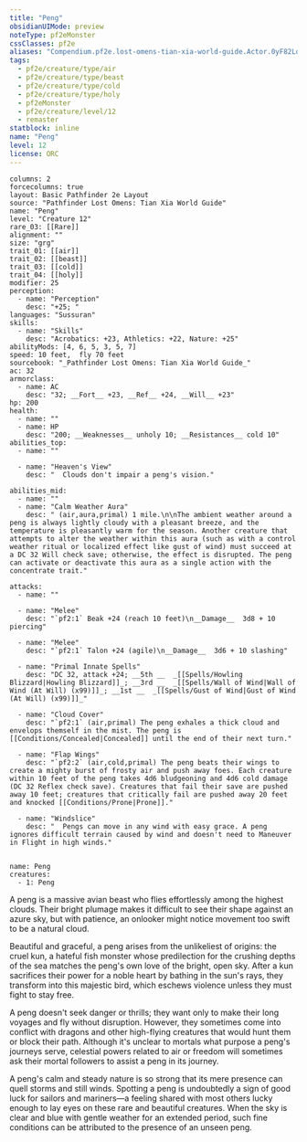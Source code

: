```yaml
---
title: "Peng"
obsidianUIMode: preview
noteType: pf2eMonster
cssClasses: pf2e
aliases: "Compendium.pf2e.lost-omens-tian-xia-world-guide.Actor.0yF82Lo495lKarLS" 
tags:
  - pf2e/creature/type/air
  - pf2e/creature/type/beast
  - pf2e/creature/type/cold
  - pf2e/creature/type/holy
  - pf2eMonster
  - pf2e/creature/level/12
  - remaster
statblock: inline
name: "Peng"
level: 12
license: ORC
---
```


```statblock
columns: 2
forcecolumns: true
layout: Basic Pathfinder 2e Layout
source: "Pathfinder Lost Omens: Tian Xia World Guide"
name: "Peng"
level: "Creature 12"
rare_03: [[Rare]]
alignment: ""
size: "grg"
trait_01: [[air]]
trait_02: [[beast]]
trait_03: [[cold]]
trait_04: [[holy]]
modifier: 25
perception:
  - name: "Perception"
    desc: "+25; "
languages: "Sussuran"
skills:
  - name: "Skills"
    desc: "Acrobatics: +23, Athletics: +22, Nature: +25"
abilityMods: [4, 6, 5, 3, 5, 7]
speed: 10 feet,  fly 70 feet
sourcebook: "_Pathfinder Lost Omens: Tian Xia World Guide_"
ac: 32
armorclass:
  - name: AC
    desc: "32; __Fort__ +23, __Ref__ +24, __Will__ +23"
hp: 200
health:
  - name: ""
  - name: HP
    desc: "200; __Weaknesses__ unholy 10; __Resistances__ cold 10"
abilities_top:
  - name: ""

  - name: "Heaven's View"
    desc: "  Clouds don't impair a peng's vision."

abilities_mid:
  - name: ""
  - name: "Calm Weather Aura"
    desc: " (air,aura,primal) 1 mile.\n\nThe ambient weather around a peng is always lightly cloudy with a pleasant breeze, and the temperature is pleasantly warm for the season. Another creature that attempts to alter the weather within this aura (such as with a control weather ritual or localized effect like gust of wind) must succeed at a DC 32 Will check save; otherwise, the effect is disrupted. The peng can activate or deactivate this aura as a single action with the concentrate trait."

attacks:
  - name: ""

  - name: "Melee"
    desc: "`pf2:1` Beak +24 (reach 10 feet)\n__Damage__  3d8 + 10 piercing"

  - name: "Melee"
    desc: "`pf2:1` Talon +24 (agile)\n__Damage__  3d6 + 10 slashing"

  - name: "Primal Innate Spells"
    desc: "DC 32, attack +24; __5th __  _[[Spells/Howling Blizzard|Howling Blizzard]]_; __3rd __  _[[Spells/Wall of Wind|Wall of Wind (At Will) (x99)]]_; __1st __  _[[Spells/Gust of Wind|Gust of Wind (At Will) (x99)]]_"

  - name: "Cloud Cover"
    desc: "`pf2:1` (air,primal) The peng exhales a thick cloud and envelops themself in the mist. The peng is [[Conditions/Concealed|Concealed]] until the end of their next turn."

  - name: "Flap Wings"
    desc: "`pf2:2` (air,cold,primal) The peng beats their wings to create a mighty burst of frosty air and push away foes. Each creature within 10 feet of the peng takes 4d6 bludgeoning and 4d6 cold damage (DC 32 Reflex check save). Creatures that fail their save are pushed away 10 feet; creatures that critically fail are pushed away 20 feet and knocked [[Conditions/Prone|Prone]]."

  - name: "Windslice"
    desc: "  Pengs can move in any wind with easy grace. A peng ignores difficult terrain caused by wind and doesn't need to Maneuver in Flight in high winds."
 
```

```encounter-table
name: Peng
creatures:
  - 1: Peng
```



A peng is a massive avian beast who flies effortlessly among the highest clouds. Their bright plumage makes it difficult to see their shape against an azure sky, but with patience, an onlooker might notice movement too swift to be a natural cloud.

Beautiful and graceful, a peng arises from the unlikeliest of origins: the cruel kun, a hateful fish monster whose predilection for the crushing depths of the sea matches the peng's own love of the bright, open sky. After a kun sacrifices their power for a noble heart by bathing in the sun's rays, they transform into this majestic bird, which eschews violence unless they must fight to stay free.

A peng doesn't seek danger or thrills; they want only to make their long voyages and fly without disruption. However, they sometimes come into conflict with dragons and other high-flying creatures that would hunt them or block their path. Although it's unclear to mortals what purpose a peng's journeys serve, celestial powers related to air or freedom will sometimes ask their mortal followers to assist a peng in its journey.

A peng's calm and steady nature is so strong that its mere presence can quell storms and still winds. Spotting a peng is undoubtedly a sign of good luck for sailors and mariners—a feeling shared with most others lucky enough to lay eyes on these rare and beautiful creatures. When the sky is clear and blue with gentle weather for an extended period, such fine conditions can be attributed to the presence of an unseen peng.
